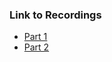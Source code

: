 ### Link to Recordings
- [Part 1](https://drive.google.com/file/d/1sNbCreKEsqtOMtDq02lUXcu_pylw3XxZ/view?usp=sharing)
- [Part 2](https://drive.google.com/file/d/1_mqSG0TvImu001jBOCliKPJhUlDPmgEF/view?usp=sharing)
